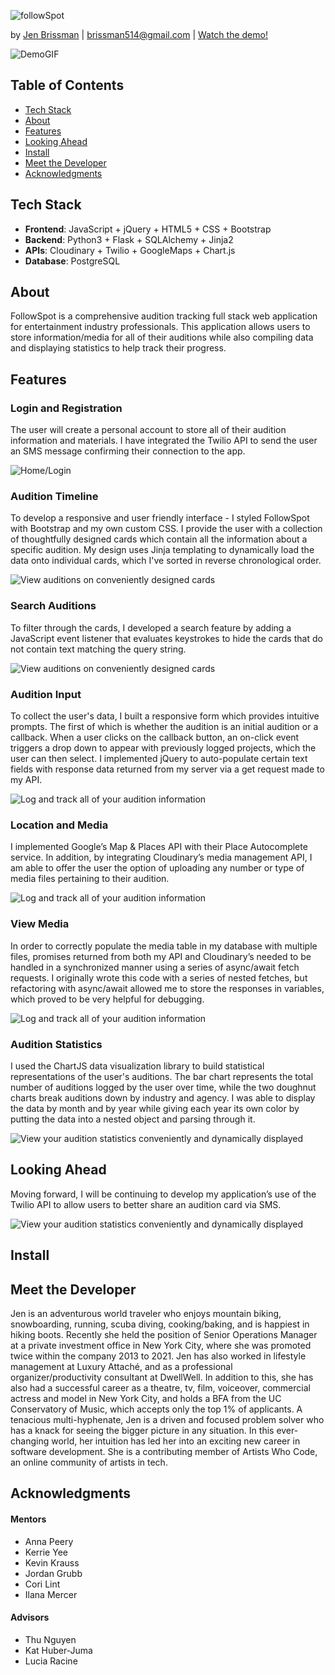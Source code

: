 ![followSpot](static/img/SmallLogo.png "followSpot")

by [Jen Brissman](https://www.linkedin.com/in/jenbrissman/) | [brissman514@gmail.com](mailto:brissman514@gmail.com?subject=[GitHub]%20FollowSpot) | [Watch the demo!](https://www.youtube.com/watch?v=AkxajodTJZs&t=23s)

![DemoGIF](static/img/Demo.GIF "DemoGIF")

Table of Contents
------
- [Tech Stack](#Tech)
- [About](#About)
- [Features](#Features)
- [Looking Ahead](#Future)
- [Install](#Install)
- [Meet the Developer](#Meet)
- [Acknowledgments](#Acknowledgments)

## <a name="#Tech"></a>Tech Stack

- **Frontend**: JavaScript + jQuery + HTML5 + CSS + Bootstrap
- **Backend**: Python3 + Flask + SQLAlchemy + Jinja2
- **APIs**: Cloudinary + Twilio + GoogleMaps + Chart.js
- **Database**: PostgreSQL

## <a name="#About"></a>About

FollowSpot is a comprehensive audition tracking full stack web application for entertainment industry professionals. This application allows users to store information/media for all of their auditions while also compiling data and displaying statistics to help track their progress.

## <a name="#Features"></a>Features

### Login and Registration
The user will create a personal account to store all of their audition information and materials. I have integrated the Twilio API to send the user an SMS message confirming their connection to the app.

![Home/Login](static/img/Login.GIF)

### Audition Timeline
To develop a responsive and user friendly interface - I styled FollowSpot with Bootstrap and my own custom CSS. I provide the user with a collection of thoughtfully designed cards which contain all the information about a specific audition. My design uses Jinja templating to dynamically load the data onto individual cards, which I've sorted in reverse chronological order.  

![View auditions on conveniently designed cards](static/img/Timeline.GIF)

### Search Auditions
To filter through the cards, I developed a search feature by adding a JavaScript event listener that evaluates keystrokes to hide the cards that do not contain text matching the query string.

![View auditions on conveniently designed cards](static/img/Search.GIF)

### Audition Input
To collect the user's data, I built a responsive form which provides intuitive prompts. The first of which is whether the audition is an initial audition or a callback. When a user clicks on the callback button, an on-click event triggers a drop down to appear with previously logged projects, which the user can then select. I implemented jQuery to auto-populate certain text fields with response data returned from my server via a get request made to my API. 

![Log and track all of your audition information](static/img/Form.GIF)

### Location and Media
I implemented Google’s Map & Places API with their Place Autocomplete service. In addition, by integrating Cloudinary’s media management API, I am able to offer the user the option of uploading any number or type of media files pertaining to their audition.

![Log and track all of your audition information](static/img/Form2.GIF)

### View Media
 In order to correctly populate the media table in my database with multiple files, promises returned from both my API and Cloudinary’s needed to be handled in a synchronized manner using a series of async/await fetch requests. I originally wrote this code with a series of nested fetches, but refactoring with async/await allowed me to store the responses in variables, which proved to be very helpful for debugging.

![Log and track all of your audition information](static/img/Media.GIF)

### Audition Statistics
I used the ChartJS data visualization library to build statistical representations of the user's auditions. The bar chart represents the total number of auditions logged by the user over time, while the two doughnut charts break auditions down by industry and agency. I was able to display the data by month and by year while giving each year its own color by putting the data into a nested object and parsing through it.

![View your audition statistics conveniently and dynamically displayed](static/img/Stats.GIF)

## <a name="#Future"></a>Looking Ahead
Moving forward, I will be continuing to develop my application’s use of the Twilio API to allow users to better share an audition card via SMS.

![View your audition statistics conveniently and dynamically displayed](static/img/Future.jpg)

## <a name="#Install"></a>Install


## <a name="#Meet"></a>Meet the Developer

Jen is an adventurous world traveler who enjoys mountain biking, snowboarding, running, scuba diving, cooking/baking, and is happiest in hiking boots. Recently she held the position of Senior Operations Manager at a private investment office in New York City, where she was promoted twice within the company 2013 to 2021. Jen has also worked in lifestyle management at Luxury Attaché, and as a professional organizer/productivity consultant at DwellWell. 
In addition to this, she has also had a successful career as a theatre, tv, film, voiceover, commercial actress and model in New York City, and holds a BFA from the UC Conservatory of Music, which accepts only the top 1% of applicants. 
A tenacious multi-hyphenate, Jen is a driven and focused problem solver who has a knack for seeing the bigger picture in any situation. In this ever-changing world, her intuition has led her into an exciting new career in software development. She is a contributing member of Artists Who Code, an online community of artists in tech.

## <a name="#Acknowledgments"></a>Acknowledgments

#### Mentors
- Anna Peery
- Kerrie Yee
- Kevin Krauss
- Jordan Grubb
- Cori Lint
- Ilana Mercer

#### Advisors
- Thu Nguyen
- Kat Huber-Juma
- Lucia Racine